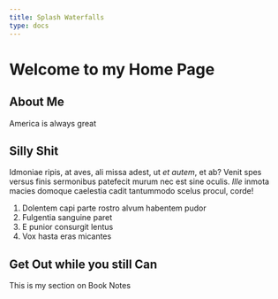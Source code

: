 ```yaml
---
title: Splash Waterfalls
type: docs
---
```


# Welcome to my Home Page

## About Me

America is always great

## Silly Shit

Idmoniae ripis, at aves, ali missa adest, ut *et autem*, et ab? Venit spes
versus finis sermonibus patefecit murum nec est sine oculis. *Ille* inmota
macies domoque caelestia cadit tantummodo scelus procul, corde!

1. Dolentem capi parte rostro alvum habentem pudor
2. Fulgentia sanguine paret
3. E punior consurgit lentus
4. Vox hasta eras micantes

## Get Out while you still Can
This is my section on Book Notes

